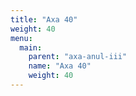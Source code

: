 ```yaml
---
title: "Axa 40"
weight: 40
menu:
  main:
    parent: "axa-anul-iii"
    name: "Axa 40"
    weight: 40
---
```

